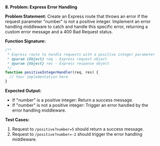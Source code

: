 **8. Problem: Express Error Handling**

**Problem Statement:**
Create an Express route that throws an error if the request parameter "number" is not a positive integer. Implement an error handling middleware to catch and handle this specific error, returning a custom error message and a 400 Bad Request status.

**Function Signature:**
```javascript
/**
 * Express route to handle requests with a positive integer parameter
 * @param {Object} req - Express request object
 * @param {Object} res - Express response object
 */
function positiveIntegerHandler(req, res) {
  // Your implementation here
}
```

**Expected Output:**
- If "number" is a positive integer: Return a success message.
- If "number" is not a positive integer: Trigger an error handled by the error handling middleware.

**Test Cases:**
1. Request to `/positive?number=5` should return a success message.
2. Request to `/positive?number=-2` should trigger the error handling middleware.
